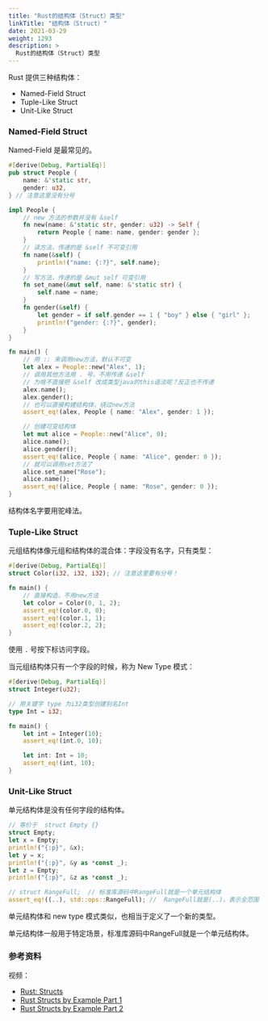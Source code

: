 ```yaml
---
title: "Rust的结构体（Struct）类型"
linkTitle: "结构体（Struct）"
date: 2021-03-29
weight: 1293
description: >
  Rust的结构体（Struct）类型
---
```


Rust 提供三种结构体：

- Named-Field Struct
- Tuple-Like Struct
- Unit-Like Struct

### Named-Field Struct 

Named-Field 是最常见的。

```rust
#[derive(Debug, PartialEq)]
pub struct People {
    name: &'static str,
    gender: u32,
} // 注意这里没有分号

impl People {
    // new 方法的参数并没有 &self
    fn new(name: &'static str, gender: u32) -> Self {
        return People { name: name, gender: gender };
    }
    // 读方法，传递的是 &self 不可变引用
    fn name(&self) {
        println!("name: {:?}", self.name);
    }
    // 写方法，传递的是 &mut self 可变引用
    fn set_name(&mut self, name: &'static str) {
        self.name = name;
    }
    fn gender(&self) {
        let gender = if self.gender == 1 { "boy" } else { "girl" };
        println!("gender: {:?}", gender);
    }
}

fn main() {
    // 用 :: 来调用new方法，默认不可变
    let alex = People::new("Alex", 1);
    // 调用其他方法用 . 号，不用传递 &self
    // 为啥不直接把 &self 改成类型java的this语法呢？反正也不传递
    alex.name();
    alex.gender();
    // 也可以直接构建结构体，绕过new方法
    assert_eq!(alex, People { name: "Alex", gender: 1 });

    // 创建可变结构体
    let mut alice = People::new("Alice", 0);
    alice.name();
    alice.gender();
    assert_eq!(alice, People { name: "Alice", gender: 0 });
    // 就可以调用set方法了
    alice.set_name("Rose");
    alice.name();
    assert_eq!(alice, People { name: "Rose", gender: 0 });
}
```

结构体名字要用驼峰法。

### Tuple-Like Struct

元组结构体像元组和结构体的混合体：字段没有名字，只有类型：	

```rust
#[derive(Debug, PartialEq)]
struct Color(i32, i32, i32); // 注意这里要有分号！

fn main() {
    // 直接构造，不用new方法
    let color = Color(0, 1, 2);
    assert_eq!(color.0, 0);
    assert_eq!(color.1, 1);
    assert_eq!(color.2, 2);
}
```

使用 `.` 号按下标访问字段。

当元组结构体只有一个字段的时候，称为 New Type 模式：

```rust
#[derive(Debug, PartialEq)]
struct Integer(u32);

// 用关键字 type 为i32类型创建别名Int
type Int = i32;  

fn main() {
    let int = Integer(10);
    assert_eq!(int.0, 10);

    let int: Int = 10;
    assert_eq!(int, 10);
}
```



### Unit-Like Struct 

单元结构体是没有任何字段的结构体。

```rust
// 等价于  struct Empty {}
struct Empty;
let x = Empty;
println!("{:p}", &x);
let y = x;
println!("{:p}", &y as *const _);
let z = Empty;
println!("{:p}", &z as *const _);

// struct RangeFull;  // 标准库源码中RangeFull就是一个单元结构体
assert_eq!((..), std::ops::RangeFull); //  RangeFull就是(..)，表示全范围
```

单元结构体和  new type 模式类似，也相当于定义了一个新的类型。

单元结构体一般用于特定场景，标准库源码中RangeFull就是一个单元结构体。

### 参考资料

视频：

- [Rust: Structs](https://www.youtube.com/watch?v=jE-nqgIoN9o)
- [Rust Structs by Example Part 1](https://www.youtube.com/watch?v=WZYnqJ37QcI)
- [Rust Structs by Example Part 2](https://www.youtube.com/watch?v=tEg0PlC7Fqs)

